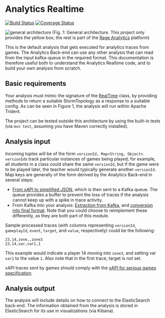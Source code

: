 # Analytics Realtime

[![Build Status](https://travis-ci.org/e-ucm/rage-analytics-realtime.svg)](https://travis-ci.org/e-ucm/rage-analytics-realtime) [![Coverage Status](https://coveralls.io/repos/e-ucm/rage-analytics-realtime/badge.svg?branch=master&service=github)](https://coveralls.io/github/e-ucm/rage-analytics-realtime?branch=master)

![general architecture](https://cloud.githubusercontent.com/assets/2271676/18433512/47d0b368-78e8-11e6-815e-34dd57dd5a9e.png)
(Fig. 1: General architecture. This project only provides the yellow box; the rest is part of the [Rage Analytics](https://github.com/e-ucm/rage-analytics) platform)

This is the default analysis that gets executed for analytics traces from games. The Analytics Back-end can use any other analysis that can read from the input kafka-queue in the required format. This documentation is therefore useful both to understand the Analytics Realtime code, and to build your own analysis from scratch.

## Basic requirements

Your analysis must mimic the signature of the [RealTime](https://github.com/e-ucm/rage-analytics-realtime/blob/master/src/main/java/es/eucm/rage/realtime/Analysis.java) class, by providing methods to return a suitable StormTopology as a response to a suitable config. As can be seen in Figure 1, the analysis will run within Apache Trident.

The project can be tested outside this architecture by using the built-in tests (via `mvn test`, assuming you have Maven correctly installed).

## Analysis input

Incoming tuples will be of the form `versionId, Map<String, Object>`. `versionId`s track particular instances of games being played; for example, all students in a class could share the same `versionId`, but if the game were to be played later, the teacher would typically generate another `versionId`. Map keys are generally of the form derived by the Analytics Back-end in several steps:
* [From xAPI to simplified JSON](https://github.com/e-ucm/rage-analytics-backend/blob/master/lib/tracesConverter.js#L184), which is then sent to a Kafka queue. The queue provides a buffer to prevent the loss of traces if the analysis cannot keep up with a spike in trace activity.
* From Kafka into your analysis: [Extraction from Kafka](https://github.com/e-ucm/rage-analytics-realtime/blob/master/src/main/java/es/eucm/rage/realtime/topologies/KafkaTopology.java#L52), and [conversion into final format](https://github.com/e-ucm/rage-analytics-realtime/blob/master/src/main/java/es/eucm/rage/realtime/functions/JsonToTrace.java#L42). Note that you could choose to reimplement these differently, as they are both part of this module.

Sample processed traces (with columns representing `versionId`, `gameplayId`, `event`, `target`, and `value`, respectively) could be the following:

    23,14,zone,,zone3
    23,14,var,var1,1
    
This example would indicate a player 14 moving into `zone3`, and setting var `var1` to the value `1`. Also note that in the first trace, target is not set.

xAPI traces sent by games should comply with the [xAPI for serious games specification](https://github.com/e-ucm/xapi-seriousgames).


## Analysis output

The analysis will include details on how to connect to the ElasticSearch back-end. The information obtained from the analysis is stored in ElasticSearch for its use in visualizations (via Kibana).


